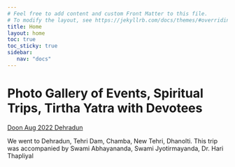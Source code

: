 ```yaml
---
# Feel free to add content and custom Front Matter to this file.
# To modify the layout, see https://jekyllrb.com/docs/themes/#overriding-theme-defaults
title: Home
layout: home
toc: true
toc_sticky: true
sidebar:
   nav: "docs"
---
```


<style>
  .center {
  display: block;
  margin-left: auto;
  margin-right: auto;
  width: 75%;
}
</style>
# Photo Gallery of Events, Spiritual Trips, Tirtha Yatra with Devotees

[Doon Aug 2022 Dehradun](https://photos.google.com/u/2/share/AF1QipNqnKPQn4Xuo0E7gre6TpAc8qGaJd1p0PMmH3D1Y6XInd85UJxSb9WKn1T-0NS-BQ?key=WmNiaHVsWUFtdE5RSG9KcG12Zi1QLWhGS3JTbGF3)


We went to Dehradun, Tehri Dam, Chamba, New Tehri, Dhanolti. This trip was accompanied by Swami Abhayananda, Swami Jyotirmayanda, Dr. Hari Thapliyal
 
